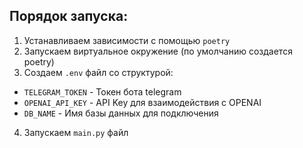 ## Порядок запуска:
1. Устанавливаем зависимости с помощью  `poetry`
2. Запускаем виртуальное окружение (по умолчанию создается  poetry)
3. Создаем  `.env`  файл со структурой:
- `TELEGRAM_TOKEN` - Токен бота telegram
- `OPENAI_API_KEY` - API Key для взаимодействия с OPENAI
- `DB_NAME` - Имя базы данных для подключения
4. Запускаем  `main.py`  файл
